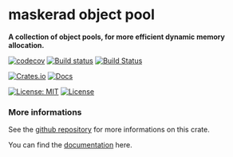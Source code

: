maskerad object pool
========================
**A collection of object pools, for more efficient dynamic memory allocation.**

[![codecov](https://codecov.io/gh/Maskerad-rs/Maskerad_object_pool/branch/master/graph/badge.svg)](https://codecov.io/gh/Maskerad-rs/Maskerad_object_pool)
[![Build status](https://ci.appveyor.com/api/projects/status/cda7vb6lc6uqjn3t?svg=true)](https://ci.appveyor.com/project/Malkaviel/maskerad-memory-allocator)
[![Build Status](https://travis-ci.org/Maskerad-rs/Maskerad_object_pool.svg?branch=master)](https://travis-ci.org/Maskerad-rs/Maskerad_object_pool)

[![Crates.io](https://img.shields.io/crates/v/maskerad_object_pool.svg)](https://crates.io/crates/maskerad_object_pool) [![Docs](https://docs.rs/maskerad_object_pool/badge.svg)](https://docs.rs/maskerad_object_pool)

[![License: MIT](https://img.shields.io/badge/License-MIT-yellow.svg)](https://opensource.org/licenses/MIT) [![License](https://img.shields.io/badge/License-Apache%202.0-blue.svg)](https://opensource.org/licenses/Apache-2.0)

### More informations

See the [github repository](https://github.com/Maskerad-rs/Maskerad_object_pool) for more informations on this crate.

You can find the [documentation](https://docs.rs/maskerad_object_pool) here.